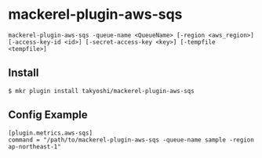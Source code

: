 mackerel-plugin-aws-sqs
=================================

```shell
mackerel-plugin-aws-sqs -queue-name <QueueName> [-region <aws_region>] [-access-key-id <id>] [-secret-access-key <key>] [-tempfile <tempfile>]
```

## Install

```
$ mkr plugin install takyoshi/mackerel-plugin-aws-sqs
```

## Config Example
```
[plugin.metrics.aws-sqs]
command = "/path/to/mackerel-plugin-aws-sqs -queue-name sample -region ap-northeast-1"
```
